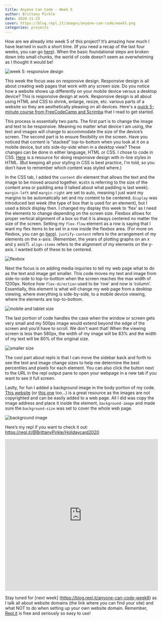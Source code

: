 ```yaml
---
title: Anyone Can Code - Week 5
author: Brittany Pirkle
date: 2020-11-23
cover: https://blog.repl.it/images/anyone-can-code/week5.png
categories: projects
---
```


How are we already into week 5 of this project? It’s amazing how much I have learned in such a short time. (If you need a recap of the last four weeks, you can go [here](https://blog.repl.it/)). When the basic foundational steps are broken down into small chunks, the world of code doesn’t seem as overwhelming as I thought it would be!

![week 5: responsive design](https://blog.repl.it/images/anyone-can-code/week5.png)

This week the focus was on responsive design. Responsive design is all about creating web pages that work with any screen size. Do you notice how a website shows up differently on your mobile device versus a desktop device? This is responsive design at work. Responsive design is all about using HTML and CSS to shrink, enlarge, resize, etc. various parts of a website so they are aesthetically pleasing on all devices. Here's a [quick 5-minute course from FreeCodeCamp and Scrimba](https://www.freecodecamp.org/news/learn-responsive-web-design-in-5-minutes/) that I read to get started.

This process is essentially two parts. The first part is to change the image and text to be responsive. Meaning no matter what device I am using, the text and images will change to accommodate the size of the device’s screen. The second part is to ensure flexibility on the screen. Have you noticed that content is “stacked” top-to-bottom when you look at it on a mobile device, but sits side-by-side when in a desktop view? These changes can be done in either language, HTML or CSS. I chose to code in CSS. [Here](https://www.w3schools.com/html/html_responsive.asp) is a resource for doing responsive design with in-line styles in HTML. (But keeping all your styling in CSS is best practice, I'm told, so you don’t have to remember which content was styled where.)

In the CSS tab, I added the `content` div element that allows the text and the image to be moved around together. `Width` is referring to the size of the content area or padding area (I talked about what padding is last week). `margin-left` and `margin-right` are set to auto, meaning I just want my margins to be automatically set and my content to be centered. `Display` was introduced last week (the type of box that is used for an element), but I used a block display then. I changed my display this week to ‘flex’ as I need the elements to change depending on the screen size. Flexbox allows for proper vertical alignment of a box so that it is always centered no matter the size of the screen. Setting my `flex-flow` element as a row is saying that I want my flex items to be set in a row inside the flexbox area. (For more on flexbox, you can go [here](https://css-tricks.com/snippets/css/a-guide-to-flexbox/)). `justify-content` refers to the arrangement of my elements on the x-axis. (Remember, the years of plotting graphs on an x and y axis?). `align-items` refers to the alignment of my elements on the y-axis. I wanted both of these to be centered. 

![flexbox](https://blog.repl.it/images/anyone-can-code/5.1.png)

Next the focus is on adding media inquiries to tell my web page what to do as the text and image get smaller. This code moves my text and image from side-to-side to top-to-bottom when the screen reaches the max width of 1200px. Notice how `flex-direction` used to be ‘row’ and now is ‘column’. Essentially, this element is what will change my web page from a desktop viewing, where everything is side-by-side, to a mobile device viewing, where the elements are top-to-bottom. 

![mobile and tablet size](https://blog.repl.it/images/anyone-can-code/5.2.png)

The last portion of code handles the case when the window or screen gets very small and my 500px image would extend beyond the edge of the screen and you’d have to scroll. We don’t want that! When the viewing screen is less than 580px, the width of my image will be 83% and the width of my text will be 80% of the original size. 

![smaller size](https://blog.repl.it/images/anyone-can-code/5.3.png)

The cool part about repls is that I can move the sidebar back and forth to see the text and image change sizes to help me determine the best percentiles and pixels for each element. You can also click the button next to the URL in the repl output pane to open your webpage in a new tab if you want to see it full screen.

Lastly, for fun I added a background image in the body portion of my code. [This website](https://www.pexels.com/) (or [this one](https://unsplash.com/) too…) is a great resource as the images are not copyrighted and can be easily added to a web page. All I did was copy the image address and place it inside the element, `background-image` and made sure the `background-size` was set to cover the whole web page. 

![background image](https://blog.repl.it/images/anyone-can-code/5.4.png)

Here’s my repl if you want to check it out: https://repl.it/@BrittanyPirkle/Holidaycard2020

<iframe frameborder="0" width="100%" height="500px" src="https://repl.it/@BrittanyPirkle/Holidaycard2020?lite=true"></iframe>

Stay tuned for [next week] (https://blog.repl.it/anyone-can-code-week6) as I talk all about website domains (the link where you can find your site) and what NOT to do when setting up your own website domain. Remember, [Repl.it](https://repl.it/) is free and seriously so easy to use!